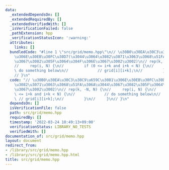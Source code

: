 ```yaml
---
data:
  _extendedDependsOn: []
  _extendedRequiredBy: []
  _extendedVerifiedWith: []
  _isVerificationFailed: false
  _pathExtension: hpp
  _verificationStatusIcon: ':warning:'
  attributes:
    links: []
  bundledCode: "#line 1 \"src/grid/memo.hpp\"\n// \u30B0\u30EA\u30C3\u30C9\u659C\u3081\
    \u306E\u30EB\u30FC\u30D7(\u3044\u3064\u3082\u3071\u3063\u3068\u51FA\u306A\u3044\
    \u3067\u3082\u305F\u3064\u304F\u306E\u3067\u3002\u3002)\n// rep(k, -N, N) {\n\
    //     rep(i, N) {\n//         if (0 <= i+k and i+k < N) {\n//             //\
    \ do something below\n//             // grid[i][i+k];\n//         }\n//     }\n\
    // }\n"
  code: "// \u30B0\u30EA\u30C3\u30C9\u659C\u3081\u306E\u30EB\u30FC\u30D7(\u3044\u3064\
    \u3082\u3071\u3063\u3068\u51FA\u306A\u3044\u3067\u3082\u305F\u3064\u304F\u306E\
    \u3067\u3002\u3002)\n// rep(k, -N, N) {\n//     rep(i, N) {\n//         if (0\
    \ <= i+k and i+k < N) {\n//             // do something below\n//            \
    \ // grid[i][i+k];\n//         }\n//     }\n// }\n"
  dependsOn: []
  isVerificationFile: false
  path: src/grid/memo.hpp
  requiredBy: []
  timestamp: '2022-03-24 10:49:13+09:00'
  verificationStatus: LIBRARY_NO_TESTS
  verifiedWith: []
documentation_of: src/grid/memo.hpp
layout: document
redirect_from:
- /library/src/grid/memo.hpp
- /library/src/grid/memo.hpp.html
title: src/grid/memo.hpp
---
```

